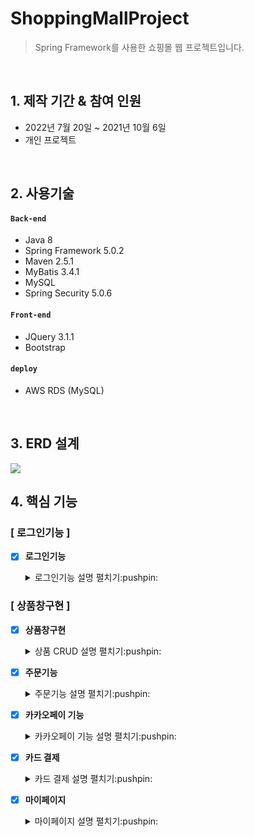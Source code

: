 # ShoppingMallProject
> Spring Framework를 사용한 쇼핑몰 웹 프로젝트입니다.   

<br>

## 1. 제작 기간 & 참여 인원
+ 2022년 7월 20일 ~ 2021년 10월 6일
+ 개인 프로젝트

<br>

## 2. 사용기술

#### `Back-end`
+ Java 8
+ Spring Framework 5.0.2
+ Maven 2.5.1
+ MyBatis 3.4.1
+ MySQL
+ Spring Security 5.0.6

#### `Front-end`
+ JQuery 3.1.1
+ Bootstrap

#### `deploy`
+ AWS RDS (MySQL)


<br>

## 3. ERD 설계

<img src="https://user-images.githubusercontent.com/108513349/221595293-4db4fc74-43c3-4dd0-afb4-23b85baebdde.PNG">

<br>

## 4. 핵심 기능

### [ 로그인기능 ]


- [X] **로그인기능** 
   <details>
    <summary> 로그인기능 설명 펼치기:pushpin: </summary>
 
   <br>
  
   **[ 기능 설명 ]**   
   : 회원 가입을 할 수 있습니다.   
   : 로그인 이후, 회원 정보 수정을 할 수 있습니다.  
   : Spring Security를 사용하여 로그인을 할 수 있습니다.   
   : Spring Security Handler를 이용하여 로그인 성공, 실패, 접근제한을 처리합니다.

    **[ 상세 구조 ]**

    <img src = "https://user-images.githubusercontent.com/108513349/221596989-e4040604-5a5e-4ca0-b692-4a66f840c42d.PNG" width ="800px">

   </details>
  

### [ 상품창구현 ]   


- [X] **상품창구현**
  <details>
   <summary> 상품 CRUD 설명 펼치기:pushpin: </summary>
   
   <br>
  
   **[ 기능 설명 ]**    
  : 상품은 메인 **이미지가 필수**이며, 서브 이미지도 등록할 수 있습니다.   
  : 관리자만이 게시물을 등록, 수정, 삭제할 수 있으며, 누구나 조회할 수 있습니다.   
  
   **[ 상세 구조 ]**
   
   <img src = "https://user-images.githubusercontent.com/108513349/221596985-cf3691f4-3eca-443f-82ed-9b39bb16303d.PNG" width ="800px">
   
  </details>

- [X] **주문기능**
  <details>
  <summary> 주문기능 설명 펼치기:pushpin: </summary>
  
  <br>
  
  **[ 기능 설명 ]**   
  : 회원은 결제정보를입력후 결제를 하실 수 있습니다.

    **[ 상세 구조 ]**
   <img src = "https://user-images.githubusercontent.com/108513349/221596998-0b663882-718a-4597-b93a-c01367cfe24c.PNG">
     
  </details>
  
    
- [X] **카카오페이 기능**
  
  <details>
  <summary> 카카오페이 기능 설명 펼치기:pushpin: </summary>
  
  <br>
  
  **[ 기능 설명 ]**   
  : **카카오페이**를 이용하여 상품을 결제할 수 있습니다.   
  : 장바구니에 있는 여러 상품들을 **함께 주문**할 수 있습니다.   
  
    **[ 상세 구조 ]**

   <img src = "https://user-images.githubusercontent.com/108513349/221596996-16cb789d-8a60-4d13-92b6-3a1cb21b119f.PNG">
    
  </details>
  
- [X] **카드 결제**
  
  <details>
   <summary> 카드 결제 설명 펼치기:pushpin: </summary>

  <br>
  
  **[ 기능 설명 ]**
   : 결제정보, 응답코드, 거래번호를 콘솔창에 추가했습니다. 
   : 결제하기를 클릭하여 결제 정보를 확인할 수 있습니다.
   
  **[ 상세 구조 ]**
  
   <img src = "https://user-images.githubusercontent.com/108513349/221596994-67c2364b-0b50-4364-b776-b3bc5d480649.PNG">
  
  </details>
  
- [X] **마이페이지**
  
  <details>
   <summary> 마이페이지 설명 펼치기:pushpin: </summary>

  <br>
  
  **[ 기능 설명 ]**
   : 상품이 한번에 표시되도록 추가했습니다.
   : 주문취소 클릭시 주문취소를 확인할 수 있습니다.
   
  **[ 상세 구조 ]**
  
   <img src = "https://user-images.githubusercontent.com/108513349/221596992-fed6bc27-ca52-4c86-9bc2-608d01433b93.PNG">
  
  </details>
  

  
